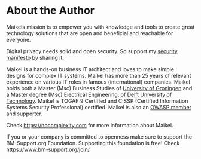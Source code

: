 # About the Author

Maikels mission is to empower you with knowledge and tools to create great technology solutions that are open and beneficial and reachable for everyone. 

Digital privacy needs solid and open security. So support my [security manifesto](https://nocomplexity.com/documents/reports/SimplifySecurity.pdf) by sharing it.

Maikel is a hands-on business IT architect and loves to make simple designs for complex IT systems. Maikel has more than 25 years of relevant experience on various IT roles in famous (international) companies. Maikel holds both a Master (Msc) Business Studies of [University of Groningen](https://www.rug.nl/) and a Master degree (Msc) Electrical Engineering, of [Delft University of Technology](https://www.tudelft.nl/en/). Maikel is TOGAF 9 Certified and CISSP (Certified Information Systems Security Professional) certified. Maikel is also an [OWASP member](https://owasp.org/) and supporter.

Check https://nocomplexity.com for more information about Maikel.


If you or your company is committed to openness make sure to support the BM-Support.org Foundation. Supporting this foundation is free! Check https://www.bm-support.org/join/
